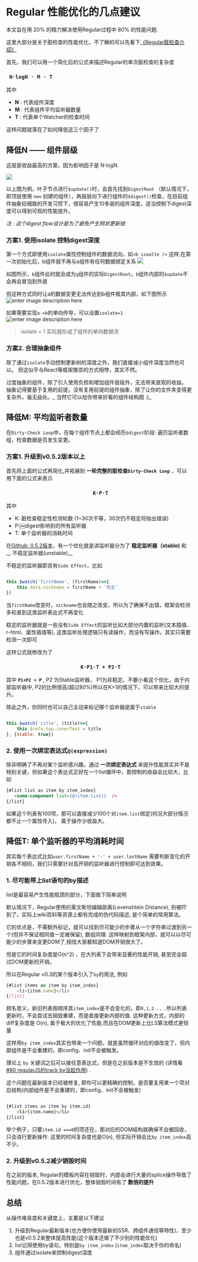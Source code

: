 # Regular 性能优化的几点建议

本文旨在用 20% 的精力解决使用Regular过程中 80% 的性能问题. 

这里大部分是关于脏检查的性能优化，不了解的可以先看下[《Regular脏检查介绍》](../basic/data-binding.md#dirty)


首先，我们可以用一个简化后的公式来描述Regular的单次脏检查的复杂度

### <code align=center >   N·logN · M · T   </code>

其中
- **N** :  代表组件深度
- **M** : 代表组件平均监听器数量
- **T**  : 代表单个Watcher的检查时间 

这样问题就落在了如何降低这三个因子了

## 降低N —— 组件层级

这层是收益最高的方案，因为影响因子是 N·logN.

![](https://p1.music.126.net/1jKdy2gjgJ_-AGih_OJPIQ==/109951163211165405.png)

以上图为例，叶子节点进行`$update()`时，会首先找到`DigestRoot` （默认情况下，即顶层使用 `new` 创建的组件），再层层向下进行组件的`$digest()`检查，在目前组件抽象较细致的开发习惯下，很容易产生10多层的组件深度，适当控制下digest深度可以得到可观的性能提升。

_注 : 这个digest flow设计是为了避免产生网状更新链_


### 方案1. 使用isolate 控制digest深度 

第一个方式即使用`isolate`属性控制组件的数据流向，如`<b isoalte />` 这样,在第一次初始化后，b组件就不再与a组件有任何数据绑定关系
![](https://p1.music.126.net/eooSITVC5hT4s47XqGGl1g==/109951163211169623.png)

如图所示，`b`组件此时就会成为`g`组件的实际`DigestRoot`。`b`组件内部的`$update`不会再会冒泡到外层

但这种方式同时让a的数据变更无法传达到b组件极其内部，如下图所示
![enter image description here](https://p1.music.126.net/Q7rxGKxnvSDEAg_TIvR5vA==/109951163211175332.png) 

如果需要实现`a->b`的单向传导，可以设置`isolate=1`
![enter image description here](https://p1.music.126.net/XrXdN3qrNOY6oERisrJjLQ==/109951163211192124.png) 

> isolate = 1 实际就形成了组件的单向数据流

### 方案2. 合理抽象组件

除了通过`isolate`手动控制更新树的深度之外，我们直接减小组件深度当然也可以。 但这似乎与React等框架推崇的方式相悖，其实不然。

过度抽象的组件，除了引入使用负担和增加组件层级外，无法带来直观的收益。 抽象记得要基于复用的前提，没有复用前提的组件抽象，除了让你的文件夹变得更复杂外，毫无益处。_ 当然它可以给你带来好看的组件结构图 :)_


## 降低M: 平均监听者数量

在`Dirty-Check Loop`中，在每个组件节点上都会经历`$digest`阶段: 遍历监听者数组，检查数据是否发生变更。

### 方案1. 升级到v0.5.2版本以上

首先将上面的公式再简化,并拓展到 __一轮完整的脏检查`Dirty-Check Loop`__ ，可以用下面的公式来表示

###  <p align=center >  ` K·P·T`   </p>

其中

- K: 脏检查稳定性检测轮数  (1~30次不等，30次仍不稳定将抛出错误)
- P:￼digest影响到的所有监听器
- T: 单个监听器的消耗时间

在[Github: 0.5.2版本](https://github.com/regularjs/regular/issues/129)，有一个优化就是讲监听器分为了 __稳定监听器（stable)__  和  __ 不稳定监听器(unstable)__

不稳定的监听器即具有`Side Effect`，比如

```javascript   

this.$watch('firstName', (firstName)=>{
    this.data.nickname = firstName + '先生'
})
```

当`firstName`改变时，`nickname`也会随之改变，所以为了确保不出错，框架会检测多轮直到这类监听表达式不再变化

稳定的监听器就是一些没有`Side Effect`的监听比如大部分内置的监听(文本插值、r-html、属性插值等), 这类监听处理逻辑只有读操作，而没有写操作。其实只需要检测一次即可

这样公式就修改为了

### <p align=center >  ` K·P1·T + P2·T`   </p>

其中 __`P1+P2 = P`__ , P2 为Stable监听器， P1为非稳定。不要小看这个优化，由于内部监听器中, P2的比例很高(超过80%)所以在K>1的情况下，可以带来比较大的提升。


除此之外，你同时也可以自己主动来标记哪个监听器是属于`stable`

```js

this.$watch('title', (title)=>{
    this.$refs.top.innerText = title
}, {stable: true})

```

### 2. 使用一次绑定表达式`@(expression)`

除非明确了不再对某个监听感兴趣，通过 __一次绑定表达式__ 来提升性能其实并不是特别关键，但如果这个表达式正好在一个list循环中，那控制的收益会比较大，比如

```html 
{#list list as item by item_index}
   <some-component list={@(item.list)}  />
{/list}
```

如果这个列表有100项，那可以直接减少100个对`item.list`绑定(何况大部分情况都不止一个属性传入)， 属于操作少收益大。

## 降低T:  单个监听器的平均消耗时间

其实每个表达式比如`user.firstName + '-' + user.lastName` 需要判断变化的开销各不相同，我们只需要针对高开销的监听器进行控制即可达到效果。

### 1. 尽可能带上list语句的by描述

list是最容易产生性能瓶颈的部分，下面做下简单说明

默认情况下，Regular使用的莱文斯坦编辑距离(Levenshtein Distance), 别被吓到了，实际上wiki百科等资源上都有完成的伪代码描述, 是个简单的常用算法。

它的优点是，不需额外标记，就可以找到尽可能少的步骤从一个字符串过渡到另一个(但并不保证相同值一定被保留), 数组同理. 这样映射到框架内部，就可以以尽可能少的步骤来变更DOM了,相信大家都知道DOM开销很大了。

但是它的时间复杂度是O(n^2) ，在大列表下会带来显著的性能开销, 甚至完全超过DOM更新的开销。


所以在Regular v0.3的某个版本引入了`by`的用法, 例如

```js
{#list items as item by item_index}
    <li>{item.name}</li>
{/list}
```

顾名思义，新旧列表按顺序其`item_index`是不会变化的，即`0,1,2...` . 所以列表更新时，不会尝试去销毁重建，而是直接更新内部的值. 这种更新方式，内部的diff复杂度是  O(n), 属于极大的优化了性能.而且在DOM更新上比LS算法模式更轻量

这样用`by item_index`其实也带来一个问题，就是虽然循环对应的值改变了，但内部组件是不会重建的，即config、init不会被触发。

理论上 `by` 关键词之后可以接任意表达式，但是在之前版本是不生效的 (详情看[#90 regularJS的track by没起作用](https://github.com/regularjs/regular/issues/90))  .

这个问题在最新版本已经被修复, 即你可以更精确的控制，是否要复用某一个项对应结构(内部组件是不会重建的，即config、init不会被触发)

```html

{#list items as item by item.id}
    <li>{item.name}</li>
{/list}
```

举个例子，只要`item.id ===0`的项还在，那对应的DOM结构就确保不会被回收，只会进行更新操作. 这里的时间复杂度也是O(n), 但实际开销会比`by item_index`高不少。



### 2. 升级到v0.5.2减少销毁时间

在之前的版本, Regular的模板内容在销毁时，内部会进行大量的splice操作导致了性能问题，在0.5.2版本进行优化，整体销毁时间有了 __数倍的提升__




## 总结

从操作难易度和关键度上，主要是以下建议

1. 升级到Regular最新版本(也方便你使用最新的SSR、跨组件通信等特性)，至少也是v0.5.2来整体提高性能(这个版本还做了不少别的性能优化)
2. list记得使用by语句，特别是`by item_index` (`item_index`取决于你的命名)
3. 组件通过isolate来控制digest深度
